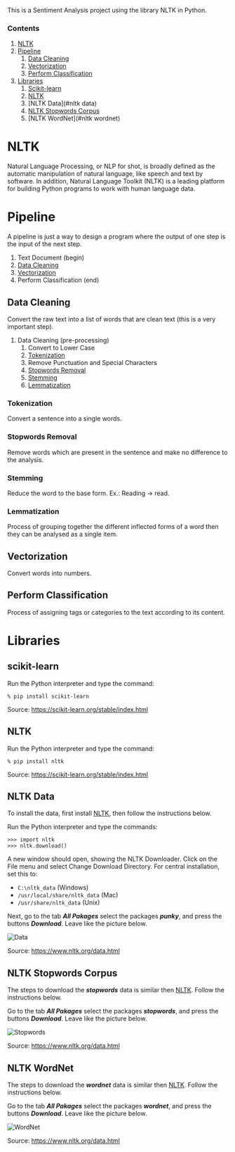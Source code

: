 This is a Sentiment Analysis project using the library NLTK in Python.

### Contents

1. [NLTK](#NLTK)
1. [Pipeline](#pipeline)
    1. [Data Cleaning](#Data-Cleaning)
    1. [Vectorization](#Vectorization)
    1. [Perform Classification](#Perform-Classification)
1. [Libraries](#libraries)
    1. [Scikit-learn](#scikit-learn)
    1. [NLTK](#nltk)
    1. [NLTK Data](#nltk data)
    1. [NLTK Stopwords Corpus](#nltk-stopwords-corpus)
    1. [NLTK WordNet](#nltk wordnet)
    
# NLTK

Natural Language Processing, or NLP for shot, is broadly defined as the automatic manipulation of natural language, like speech and text by software.
In addition, Natural Language Toolkit (NLTK) is a leading platform for building Python programs to work with human language data.

# Pipeline

A pipeline is just a way to design a program where the output of one step is the input of the next step.

1. Text Document (begin)
1. [Data Cleaning](#Data-Cleaning)
1. [Vectorization](#Vectorization)
1. Perform Classification (end)

## Data Cleaning

Convert the raw text into a list of words that are clean text (this is a very important step).

1. Data Cleaning (pre-processing)
    1. Convert to Lower Case
    1. [Tokenization](#Tokenization)
    1. Remove Punctuation and Special Characters
    1. [Stopwords Removal](#Stopwords-Removal)
    1. [Stemming](#Stemming)
    1. [Lemmatization](#Lemmatization)

### Tokenization

Convert a sentence into a single words.

### Stopwords Removal

Remove words which are present in the sentence and make no difference to the analysis.

### Stemming

Reduce the word to the base form. Ex.: Reading -> read.

### Lemmatization

Process of grouping together the different inflected forms of a word then they can be analysed as a single item.

## Vectorization

Convert words into numbers.

## Perform Classification

Process of assigning tags or categories to the text according to its content.

# Libraries

## scikit-learn

Run the Python interpreter and type the command:

`% pip install scikit-learn`

Source: https://scikit-learn.org/stable/index.html

## NLTK

Run the Python interpreter and type the command:

`% pip install nltk`

Source: https://scikit-learn.org/stable/index.html

## NLTK Data

To install the data, first install [NLTK](#nltk), then follow the instructions below.

Run the Python interpreter and type the commands:

```
>>> import nltk
>>> nltk.download()
```

A new window should open, showing the NLTK Downloader. Click on the File menu and select Change Download Directory. For central installation, set this to:

- `C:\nltk_data` (Windows)
- `/usr/local/share/nltk_data` (Mac)
- `/usr/share/nltk_data` (Unix)

Next, go to the tab _**All Pakages**_ select the packages **_punky_**, and press the buttons **_Download_**. Leave like
the picture below.

![Data](/resources/01.png)

Source: https://www.nltk.org/data.html

## NLTK Stopwords Corpus

The steps to download the **_stopwords_** data is similar then [NLTK](#nltk). Follow the instructions below.

Go to the tab _**All Pakages**_ select the packages **_stopwords_**, and press the buttons **_Download_**. Leave like
the picture below.

![Stopwords](/resources/02.png)

Source: https://www.nltk.org/data.html

## NLTK WordNet

The steps to download the **_wordnet_** data is similar then [NLTK](#nltk). Follow the instructions below.

Go to the tab _**All Pakages**_ select the packages **_wordnet_**, and press the buttons **_Download_**. Leave like the
picture below.

![WordNet](/resources/03.png)

Source: https://www.nltk.org/data.html